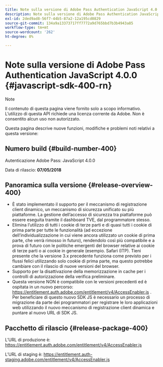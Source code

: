 ```yaml
---
title: Note sulla versione di Adobe Pass Authentication JavaScript 4.0.0
description: Note sulla versione di Adobe Pass Authentication JavaScript 4.0.0
exl-id: 2ded9ad8-56f7-44b5-87a2-12a195cd0829
source-git-commit: 134a9a13373717ff7772a9d765bbd7b3b4943a85
workflow-type: tm+mt
source-wordcount: '262'
ht-degree: 0%

---
```


# Note sulla versione di Adobe Pass Authentication JavaScript 4.0.0 {#javascript-sdk-400-rn}

>[!NOTE]
>
>Il contenuto di questa pagina viene fornito solo a scopo informativo. L’utilizzo di questa API richiede una licenza corrente da Adobe. Non è consentito alcun uso non autorizzato.

Questa pagina descrive nuove funzioni, modifiche e problemi noti relativi a questa versione:

## Numero build {#build-number-400}

Autenticazione Adobe Pass: JavaScript 4.0.0

Data di rilascio: **07/05/2018**

## Panoramica sulla versione {#release-overview-400}

* È stato implementato il supporto per il meccanismo di registrazione client dinamico, un meccanismo di sicurezza unificato su più piattaforme. La gestione dell’accesso di sicurezza tra piattaforme può essere eseguita tramite il dashboard TVE, dal programmatore stesso.
* Elimina l’utilizzo di tutti i cookie di terze parti e di quasi tutti i cookie di prima parte per tutte le funzionalità (ad eccezione dell’individualizzazione in cui viene ancora utilizzato un cookie di prima parte, che verrà rimosso in futuro), rendendolo così più compatibile e a prova di futuro con le politiche emergenti del browser relative ai cookie di terze parti o ai cookie in generale (esempio. Safari (ITP). Tieni presente che la versione 3.x precedente funziona come previsto per i flussi felici utilizzando solo cookie di prima parte, ma questo potrebbe cambiare con il rilascio di nuove versioni del browser.
* Supporto per la disattivazione della memorizzazione in cache per i controlli di autorizzazione della verifica preliminare.
* Questa versione NON è compatibile con le versioni precedenti ed è ospitata in un nuovo percorso: https://entitlement.auth.adobe.com/entitlement/v4/AccessEnabler.js . Per beneficiare di questo nuovo SDK JS è necessario un processo di migrazione da parte dei programmatori per registrare le loro applicazioni web utilizzando il nuovo meccanismo di registrazione client dinamica e puntare al nuovo URL di SDK JS.

## Pacchetto di rilascio {#release-package-400}

L’URL di produzione è: https://entitlement.auth.adobe.com/entitlement/v4/AccessEnabler.js

L’URL di staging è: https://entitlement.auth-staging.adobe.com/entitlement/v4/AccessEnabler.js
